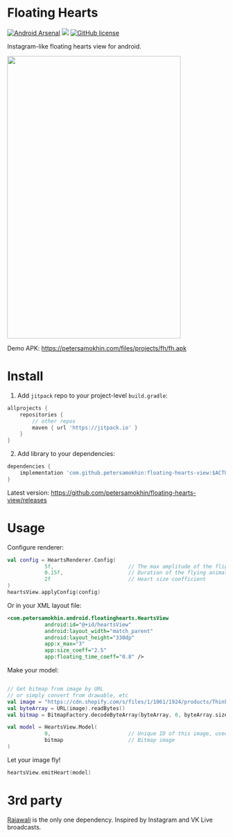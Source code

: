 # Floating Hearts

[![Android Arsenal](https://img.shields.io/badge/Android%20Arsenal-Floating%20Hearts%20view-brightgreen.svg?style=flat)](https://android-arsenal.com/details/1/7155) [![](https://jitpack.io/v/petersamokhin/floating-hearts-view.svg)](https://jitpack.io/#petersamokhin/floating-hearts-view) [![GitHub license](https://img.shields.io/badge/License-MIT-brightgreen.svg)](https://github.com/petersamokhin/floating-hearts-view/blob/master/LICENSE)


Instagram-like floating hearts view for android.

<img src="https://petersamokhin.com/files/projects/fh/demo.gif" width="400" height="651" />

Demo APK: https://petersamokhin.com/files/projects/fh/fh.apk

# Install

1. Add `jitpack` repo to your project-level `build.gradle`:
```groovy
allprojects {
    repositories {
        // other repos
	    maven { url 'https://jitpack.io' }
    }
}
```

2. Add library to your dependencies:
```groovy
dependencies {
    implementation 'com.github.petersamokhin:floating-hearts-view:$ACTUAL_VERSION'
}
```
Latest version: https://github.com/petersamokhin/floating-hearts-view/releases

# Usage

Configure renderer:

```kotlin
val config = HeartsRenderer.Config(
            5f,                        // The max amplitude of the flight along the X axis
            0.15f,                     // Duration of the flying animation will be multiplied by this value (lower — faster)
            2f                         // Heart size coefficient 
)
heartsView.applyConfig(config)
```

Or in your XML layout file:

```xml
<com.petersamokhin.android.floatinghearts.HeartsView
            android:id="@+id/heartsView"
            android:layout_width="match_parent"
            android:layout_height="330dp"
            app:x_max="3"
            app:size_coeff="2.5"
            app:floating_time_coeff="0.8" />
```

Make your model:

```kotlin

// Get bitmap from image by URL
// or simply convert from drawable, etc
val image = "https://cdn.shopify.com/s/files/1/1061/1924/products/Thinking_Face_Emoji_large.png"
val byteArray = URL(image).readBytes()
val bitmap = BitmapFactory.decodeByteArray(byteArray, 0, byteArray.size)

val model = HeartsView.Model(
            0,                         // Unique ID of this image, used for Rajawali materials caching
            bitmap                     // Bitmap image
)
```

Let your image fly!

```kotlin
heartsView.emitHeart(model)
```

# 3rd party
[Rajawali](https://github.com/Rajawali/Rajawali) is the only one dependency. Inspired by Instagram and VK Live broadcasts.
